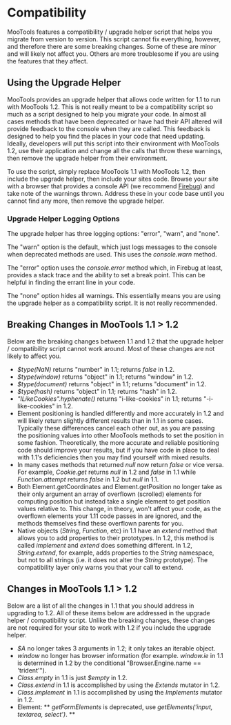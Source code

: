 Compatibility
=============

MooTools features a compatibility / upgrade helper script that helps you migrate from version to version. This script cannot fix everything, however, and therefore there are some breaking changes. Some of these are minor and will likely not affect you. Others are more troublesome if you are using the features that they affect.

Using the Upgrade Helper
------------------------

MooTools provides an upgrade helper that allows code written for 1.1 to run with MooTools 1.2. This is not really meant to be a compatibility script so much as a script designed to help you migrate your code. In almost all cases methods that have been deprecated or have had their API altered will provide feedback to the console when they are called. This feedback is designed to help you find the places in your code that need updating. Ideally, developers will put this script into their environment with MooTools 1.2, use their application and change all the calls that throw these warnings, then remove the upgrade helper from their environment.

To use the script, simply replace MooTools 1.1 with MooTools 1.2, then include the upgrade helper, then include your sites code. Browse your site with a browser that provides a console API (we recommend [Firebug](http://getfirebug.com)) and take note of the warnings thrown. Address these in your code base until you cannot find any more, then remove the upgrade helper.

### Upgrade Helper Logging Options

The upgrade helper has three logging options: "error", "warn", and "none".

The "warn" option is the default, which just logs messages to the console when deprecated methods are used. This uses the *console.warn* method.

The "error" option uses the *console.error* method which, in Firebug at least, provides a stack trace and the ability to set a break point. This can be helpful in finding the errant line in your code.

The "none" option hides all warnings. This essentially means you are using the upgrade helper as a compatibility script. It is not really recommended.

Breaking Changes in MooTools 1.1 > 1.2
--------------------------------------

Below are the breaking changes between 1.1 and 1.2 that the upgrade helper / compatibility script cannot work around. Most of these changes are not likely to affect you.

* *$type(NaN)* returns "number" in 1.1; returns *false* in 1.2.
* *$type(window)* returns "object" in 1.1; returns "window" in 1.2.
* *$type(document)* returns "object" in 1.1; returns "document" in 1.2.
* *$type(hash)* returns "object" in 1.1; returns "hash" in 1.2.
* *"ILikeCookies".hyphenate()* returns "i-like-cookies" in 1.1; returns "-i-like-cookies" in 1.2.
* Element positioning is handled differently and more accurately in 1.2 and will likely return slightly different results than in 1.1 in some cases. Typically these differences cancel each other out, as you are passing the positioning values into other MooTools methods to set the position in some fashion. Theoretically, the more accurate and reliable positioning code should improve your results, but if you have code in place to deal with 1.1's deficiencies then you may find yourself with mixed results.
* In many cases methods that returned *null* now return *false* or vice versa. For example, *Cookie.get* returns *null* in 1.2 and *false* in 1.1 while *Function.attempt* returns *false* in 1.2 but *null* in 1.1.
* Both Element.getCoordinates and Element.getPosition no longer take as their only argument an array of overflown (scrolled) elements for computing position but instead take a single element to get position values relative to. This change, in theory, won't affect your code, as the overflown elements your 1.11 code passes in are ignored, and the methods themselves find these overflown parents for you.
* Native objects (*String*, *Function*, etc) in 1.1 have an *extend* method that allows you to add properties to their prototypes. In 1.2, this method is called *implement* and *extend* does something different. In 1.2, *String.extend*, for example, adds properties to the *String* namespace, but not to all strings (i.e. it does not alter the *String* prototype). The compatibility layer only warns you that your call to extend.

Changes in MooTools 1.1 > 1.2
-----------------------------

Below are a list of all the changes in 1.1 that you should address in upgrading to 1.2. All of these items below are addressed in the upgrade helper / compatibility script. Unlike the breaking changes, these changes are not required for your site to work with 1.2 if you include the upgrade helper.

* *$A* no longer takes 3 arguments in 1.2; it only takes an iterable object.
* *window* no longer has browser information (for example. *window.ie* in 1.1 is determined in 1.2 by the conditional "Browser.Engine.name == 'trident'").
* *Class.empty* in 1.1 is just *$empty* in 1.2.
* *Class.extend* in 1.1 is accomplished by using the *Extends* mutator in 1.2.
* *Class.implement* in 1.1 is accomplished by using the *Implements* mutator in 1.2.
* Element:
** *getFormElements* is deprecated, use *getElements('input, textarea, select')*.
** 
